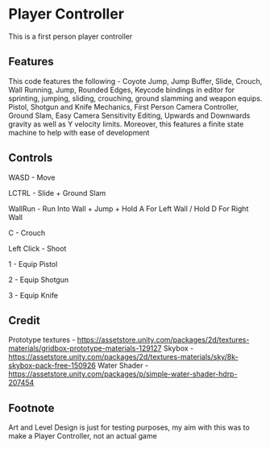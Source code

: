# Player Controller

This is a first person player controller

## Features

This code features the following - Coyote Jump, Jump Buffer, Slide, Crouch, Wall Running, Jump, Rounded Edges, Keycode bindings in editor for sprinting, jumping, sliding, crouching, ground slamming and weapon equips. Pistol, Shotgun and Knife Mechanics, First Person Camera Controller, Ground Slam, Easy Camera Sensitivity Editing, Upwards and Downwards gravity as well as Y velocity limits. Moreover, this features a finite state machine to help with ease of development

## Controls
WASD - Move

LCTRL - Slide + Ground Slam

WallRun - Run Into Wall + Jump + Hold A For Left Wall / Hold D For Right Wall

C - Crouch

Left Click - Shoot

1 - Equip Pistol

2 - Equip Shotgun

3 - Equip Knife

## Credit
Prototype textures - https://assetstore.unity.com/packages/2d/textures-materials/gridbox-prototype-materials-129127
Skybox - https://assetstore.unity.com/packages/2d/textures-materials/sky/8k-skybox-pack-free-150926
Water Shader - https://assetstore.unity.com/packages/p/simple-water-shader-hdrp-207454

## Footnote
Art and Level Design is just for testing purposes, my aim with this was to make a Player Controller, not an actual game